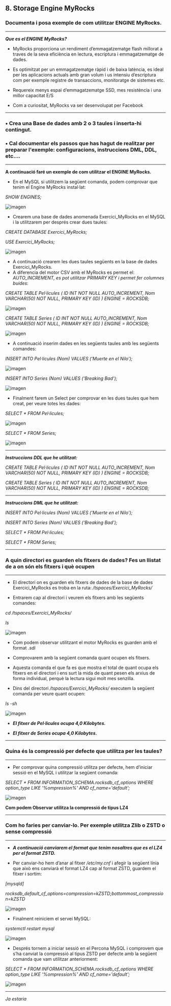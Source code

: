 ## 8. Storage Engine MyRocks 

### Documenta i posa exemple de com utilitzar ENGINE MyRocks. 

***

***Que es el ENGINE MyRocks?***

- MyRocks proporciona un rendiment d’emmagatzematge flash millorat a traves de la seva eficiència en lectura, escriptura i emmagatzematge de dades. 
- Es optimitzat per un emmagatzematge ràpid i de baixa latència, es ideal per les aplicacions actuals amb gran volum i us intensiu d’escriptura com per exemple registre de transaccions, monitoratge de sistemes etc. 

- Requereix menys espai d’emmagatzematge SSD, mes resistència i una millor capacitat E/S

- Com a curiositat, MyRocks va ser desenvolupat per Facebook 

***


### •	Crea una Base de dades amb 2 o 3 taules i inserta-hi contingut.

### •	Cal documentar els passos que has hagut de realitzar per preparar l'exemple: configuracions, instruccions DML, DDL, etc....

***

**A continuació faré un exemple de com utilitzar el ENGINE MyRocks.**

- En el MySQL si utilitzem la següent comanda, podem comprovar que tenim el Engine MyRocks instal·lat:

*SHOW ENGINES;*

![imagen](https://user-images.githubusercontent.com/61557739/161853441-3df69e89-00f0-41cc-a2a2-3c9641648144.png)

- Crearem una base de dades anomenada Exercici_MyRocks en el MySQL i la utilitzarem per després crear dues taules:

*CREATE DATABASE Exercici_MyRocks;*

*USE Exercici_MyRocks;*

![imagen](https://user-images.githubusercontent.com/61557739/161853846-4010a5db-2a20-444a-bffa-219e8e47bb34.png)

- A continuació crearem les dues taules següents en la base de dades Exercici_MyRocks.
- A diferencia del motor CSV amb el MyRocks es permet el: *AUTO_INCREMENT,  es pot utilitzar PRIMARY KEY i permet fer columnes buides*:

*CREATE TABLE Pel·licules (
    ID INT NOT NULL AUTO_INCREMENT,
    Nom VARCHAR(50) NOT NULL,
    PRIMARY KEY (ID)
)
ENGINE = ROCKSDB;*

![imagen](https://user-images.githubusercontent.com/61557739/161853923-702cff39-4479-4291-a763-10c946bd55dd.png)


*CREATE TABLE Series (
    ID INT NOT NULL AUTO_INCREMENT,
    Nom VARCHAR(50) NOT NULL,
    PRIMARY KEY (ID)
)
ENGINE = ROCKSDB;*

![imagen](https://user-images.githubusercontent.com/61557739/161853949-d75e25c6-af33-4633-bdb7-86b1d154b2ec.png)

- A continuació inserim dades en les següents taules amb les següents comandes:

*INSERT INTO Pel·licules (Nom)
VALUES ('Muerte en el Nilo');*

![imagen](https://user-images.githubusercontent.com/61557739/161853973-963d49b4-681b-47cd-8a99-164b06992673.png)

*INSERT INTO Series (Nom)
VALUES ('Breaking Bad');*

![imagen](https://user-images.githubusercontent.com/61557739/161854016-edb52456-e2a1-4d34-b1e1-bc5573d18076.png)

- Finalment farem un Select per comprovar en les dues taules que hem creat, per veure totes les dades:

*SELECT * FROM Pel·licules;*

![imagen](https://user-images.githubusercontent.com/61557739/161854053-892908d1-0c62-4161-8c0a-1bee8a095222.png)

*SELECT * FROM Series;*

![imagen](https://user-images.githubusercontent.com/61557739/161854087-7f4f8798-4466-4f42-a889-e3a9e9ec3f96.png)

***

***Instruccions DDL que he utilitzat:***

*CREATE TABLE Pel·licules (
    ID INT NOT NULL AUTO_INCREMENT,
    Nom VARCHAR(50) NOT NULL,
    PRIMARY KEY (ID)
)
ENGINE = ROCKSDB;*

*CREATE TABLE Series (
    ID INT NOT NULL AUTO_INCREMENT,
    Nom VARCHAR(50) NOT NULL,
    PRIMARY KEY (ID)
)
ENGINE = ROCKSDB;*

***

***Instruccions DML que he utilitzat:***

*INSERT INTO Pel·licules (Nom)
VALUES ('Muerte en el Nilo');*

*INSERT INTO Series (Nom)
VALUES ('Breaking Bad');*

*SELECT * FROM Pel·licules;*

*SELECT * FROM Series;*

***

### A quin directori es guarden els fitxers de dades? Fes un llistat de a on són els fitxers i què ocupen

***

- El directori on es guarden els fitxers de dades de la base de dades Exercici_MyRocks es troba en la ruta: */tspaces/Exercici_MyRocks/*

- Entrarem cap al directori i veurem els fitxers amb les següents comandes:

*cd /tspaces/Exercici_MyRocks/*

*ls*

![imagen](https://user-images.githubusercontent.com/61557739/161854454-304bbebd-50ae-49e1-bbdd-514f4d892ecc.png)

- Com podem observar utilitzant el motor MyRocks es guarden amb el format *.sdi*

- Comprovarem amb la següent comanda quant ocupen els fitxers. 
- Aquesta comanda el que fa es que mostra el total de quant ocupa els fitxers en el directori i ens surt la mida de quant pesen els arxius de forma individual, perquè la lectura sigui molt mes senzilla.

- Dins del directori */tspaces/Exercici_MyRocks/* executem la següent comanda per veure quant ocupen:

*ls -sh*

![imagen](https://user-images.githubusercontent.com/61557739/161854576-6e1192f6-b476-4d77-91c7-30ee6f853fb4.png)

- ***El fitxer de Pel·licules ocupa 4,0 Kilobytes.***

- ***El fitxer de Series ocupa 4,0 Kilobytes.***

***

###	Quina és la compressió per defecte que utilitza per les taules? 

***

- Per comprovar quina compressió utilitza per defecte, hem d’iniciar sessió en el MySQL i utilitzar la següent comanda:

*SELECT * FROM INFORMATION_SCHEMA.rocksdb_cf_options 
WHERE option_type LIKE '%ompression%' AND cf_name='default';*

![imagen](https://user-images.githubusercontent.com/61557739/161854729-e4692c2e-367b-4296-8d83-93949946db58.png)


**Com podem Observar utilitza la compressió de tipus LZ4**

***

### Com ho faries per canviar-lo. Per exemple utilitza Zlib o ZSTD o sense compressió

***

- ***A continuació canviarem el format que tenim nosaltres que es el LZ4 per el format ZSTD.***

- Per canviar-ho hem d’anar al fitxer */etc/my.cnf* i afegir la següent línia que això ens canviarà el format LZ4 cap al format ZSTD, guardem el fitxer i sortim:

*[mysqld]*

*rocksdb_default_cf_options=compression=kZSTD;bottommost_compression=kZSTD*

![imagen](https://user-images.githubusercontent.com/61557739/161854910-a2b44dc2-1cc3-439c-b693-bcf9b4e77b50.png)

- Finalment reiniciem el servei MySQL:

*systemctl restart mysql*

![imagen](https://user-images.githubusercontent.com/61557739/161854959-8cb9bdf3-a3c0-4af3-b1bf-1ba1463d6b27.png)

- Després tornem a iniciar sessió en el Percona MySQL i comprovem que s’ha canviat la compressió al tipus ZSTD per defecte amb la següent comanda que vam utilitzar anteriorment:

*SELECT * FROM INFORMATION_SCHEMA.rocksdb_cf_options 
WHERE option_type LIKE '%ompression%' AND cf_name='default';*

![imagen](https://user-images.githubusercontent.com/61557739/161855079-0e15dab9-2f48-4486-8952-cdcd8bb8021a.png)

***

*Ja estaria*




